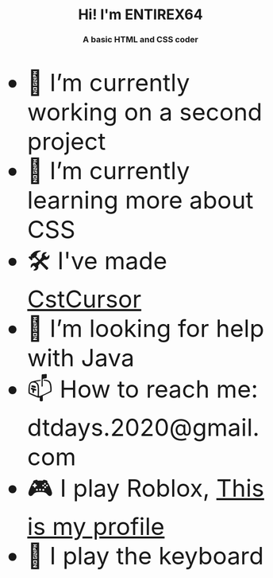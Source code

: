### <h1 text align="center">Hi! I'm ENTIREX64</h1>
<h3 text align="center"> A basic HTML and CSS coder</h3><br>

<p><font size="120px"><ul>
<li> 🔭 I’m currently working on a second project</li>
<li> 🌱 I’m currently learning more about CSS</li>
<li> 🛠️ I've made <a href="https://github.com/ENTIREX64/CstCursor">CstCursor</a>
<li> 🤔 I’m looking for help with Java</li>
<li> 📫 How to reach me: dtdays.2020@gmail.com</li>
<li> 🎮 I play Roblox, <a href="https://www.roblox.com/users/3187627219/profile">This is my profile</a></li>
<li> 🎹 I play the keyboard</li>
</ul></font></p>
</p>

